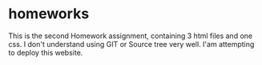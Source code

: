 # homeworks
This is the second Homework assignment, containing 3 html files and one css. I don't understand using GIT or Source tree very well. I'am attempting to deploy this website.
